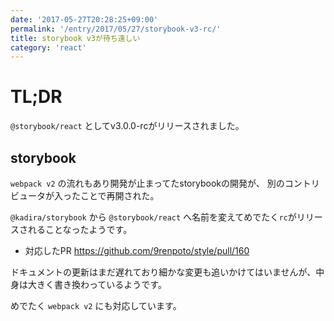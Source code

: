 ```yaml
---
date: '2017-05-27T20:28:25+09:00'
permalink: '/entry/2017/05/27/storybook-v3-rc/'
title: storybook v3が待ち遠しい
category: 'react'
---
```


# TL;DR

`@storybook/react` としてv3.0.0-rcがリリースされました。

## storybook

`webpack v2` の流れもあり開発が止まってたstorybookの開発が、
別のコントリビュータが入ったことで再開された。

`@kadira/storybook` から `@storybook/react`
へ名前を変えてめでたく`rc`がリリースされることなったようです。

- 対応したPR <https://github.com/9renpoto/style/pull/160>

ドキュメントの更新はまだ遅れており細かな変更も追いかけてはいませんが、中身は大きく書き換わっているようです。

めでたく `webpack v2` にも対応しています。
